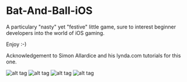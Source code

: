# Bat-And-Ball-iOS

A particulary "nasty" yet "festive" little game, sure to interest beginner developers into the world of iOS gaming. 

Enjoy :-)

Acknowledgement to Simon Allardice and his lynda.com tutorials for this one. 

![alt tag](https://github.com/leithdm/Bat-And-Ball-iOS/blob/master/scr_2.PNG)
![alt tag](https://github.com/leithdm/Bat-And-Ball-iOS/blob/master/scr_3.PNG)
![alt tag](https://github.com/leithdm/Bat-And-Ball-iOS/blob/master/scr_4.PNG)
![alt tag](https://github.com/leithdm/Bat-And-Ball-iOS/blob/master/scr_1.PNG)
